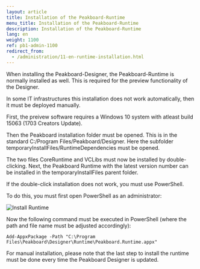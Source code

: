 ```yaml
---
layout: article
title: Installation of the Peakboard-Runtime
menu_title: Installation of the Peakboard-Runtime
description: Installation of the Peakboard-Runtime
lang: en
weight: 1100
ref: pb1-admin-1100
redirect_from:
  - /administration/11-en-runtime-installation.html
---
```


When installing the Peakboard-Designer, the Peakboard-Runtime is normally installed as well.
This is required for the preview functionality of the Designer.

In some IT infrastructures this installation does not work automatically, then it must be deployed manually.

First, the preivew software requires a Windows 10 system with atleast build 15063 (1703 Creators Update).

Then the Peakboard installation folder must be opened. This is in the standard C:/Program Files/Peakboard/Designer.
Here the subfolder temporaryInstallFiles/RuntimeDependencies must be opened.

The two files CoreRuntime and VCLibs must now be installed by double-clicking.
Next, the Peakboard Runtime with the latest version number can be installed in the temporaryInstallFiles parent folder.

If the double-click installation does not work, you must use PowerShell.

To do this, you must first open PowerShell as an administrator:

![Install Runtime](/assets/images/admin/install-runtime/install-runtime.png)

Now the following command must be executed in PowerShell (where the path and file name must be adjusted accordingly):

```
Add-AppxPackage -Path "C:\Program Files\Peakboard\Designer\Runtime\Peakboard.Runtime.appx"
```

For manual installation, please note that the last step to install the runtime must be done every time the Peakboard Designer is updated.